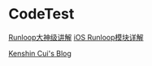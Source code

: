 # CodeTest

[Runloop大神级讲解](https://blog.ibireme.com/2015/05/18/runloop/)
[iOS Runloop模块详解](https://juejin.im/entry/599c13bc6fb9a0248926a77d)

[Kenshin Cui's Blog](https://www.cnblogs.com/kenshincui/p/6823841.html)

